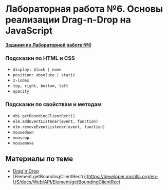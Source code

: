 # Лабораторная работа №6. Основы реализации Drag-n-Drop на JavaScript

**[Задания по Лабораторной работе №6](https://github.com/RSTU-Citg-Space/web_lab/blob/frontend/AVB/Lab_6_DnD/Task.md)**

### Подсказки по HTML и CSS

* `display: block | none`
* `position: absolute | static`
* `z-index`
* `top, right, bottom, left`
* `opacity`

### Подсказки по свойствам и методам

* `obj.getBoundingClientRect()`
* `elm.addEventListener(event, function)`
* `elm.removeEventListener(event, function)`
* `mousedown`
* `mouseup`
* `mousemove`

## Материалы по теме

* [Drag'n'Drop](https://learn.javascript.ru/mouse-drag-and-drop)
* [Element.getBoundingClientRect()](https://developer.mozilla.org/en-US/docs/Web/API/Element/getBoundingClientRect
